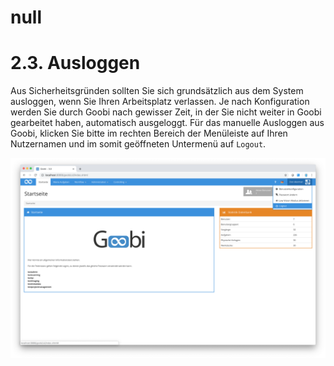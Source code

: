 # null

# 2.3. Ausloggen

Aus Sicherheitsgründen sollten Sie sich grundsätzlich aus dem System ausloggen, wenn Sie Ihren Arbeitsplatz verlassen. Je nach Konfiguration werden Sie durch Goobi nach gewisser Zeit, in der Sie nicht weiter in Goobi gearbeitet haben, automatisch ausgeloggt. Für das manuelle Ausloggen aus Goobi, klicken Sie bitte im rechten Bereich der Menüleiste auf Ihren Nutzernamen und im somit geöffneten Untermenü auf `Logout`. 

![Untermenü für den Logout](screen_de.png)